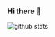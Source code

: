 ### Hi there 👋


![github stats](https://github-readme-stats.vercel.app/api?username=MuhammadMayudin&show_icons=true)
